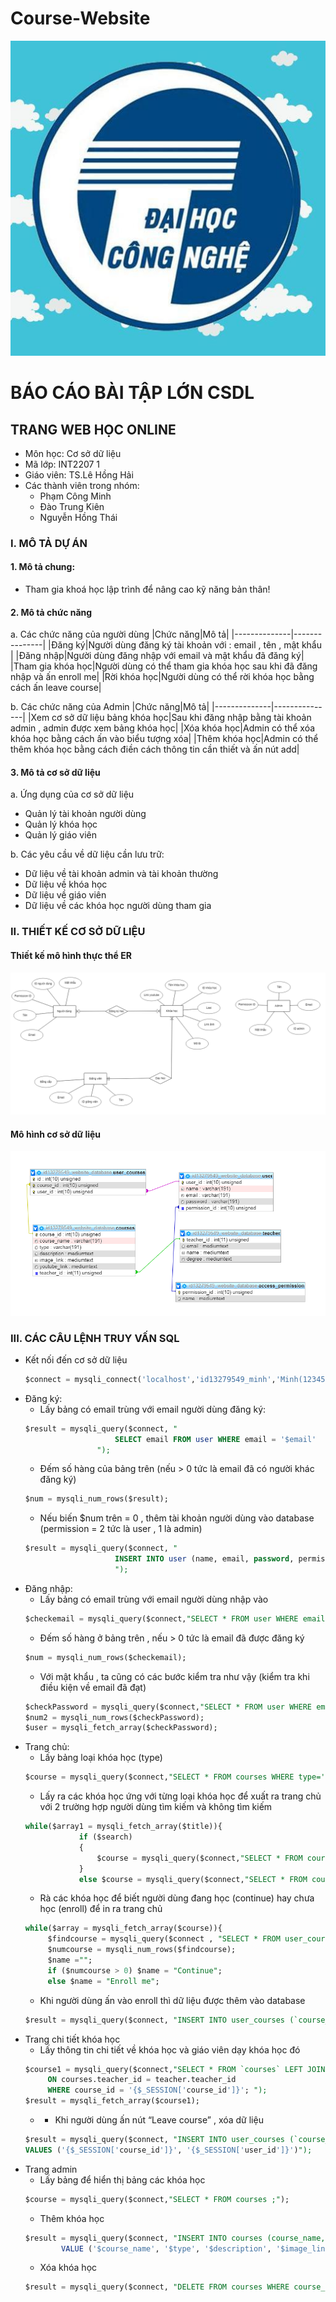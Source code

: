 # Course-Website
<!-- Headings -->
![Markdown Logo](https://github.com/tekoham/Course-Website/blob/master/images/uet.png)
# BÁO CÁO BÀI TẬP LỚN CSDL
## TRANG WEB HỌC ONLINE
* Môn học: Cơ sở dữ liệu
* Mã lớp: INT2207 1
* Giáo viên: TS.Lê Hồng Hải
* Các thành viên trong nhóm:
    * Phạm Công Minh
    * Đào Trung Kiên
    * Nguyễn Hồng Thái
<!-- CONTENT -->
### <strong> I. MÔ TẢ DỰ ÁN </strong>
#### 1. Mô tả chung:
- Tham gia khoá học lập trình để nâng cao kỹ năng bản thân!
#### 2. Mô tả chức năng
a. Các chức năng của người dùng
|Chức năng|Mô tả|
|--------------|---------------|
|Đăng ký|Người dùng đăng ký tài khoản với : email , tên , mật khẩu |
|Đăng nhập|Người dùng đăng nhập với email và mật khẩu đã đăng ký|
|Tham gia khóa học|Người dùng có thể tham gia khóa học sau khi đã đăng nhập và ấn enroll me|
|Rời khóa học|Người dùng có thể rời khóa học bằng cách ấn leave course|

b. Các chức năng của Admin
|Chức năng|Mô tả|
|--------------|---------------|
|Xem cơ sở dữ liệu bảng khóa học|Sau khi đăng nhập bằng tài khoản admin , admin được xem bảng khóa học|
|Xóa khóa học|Admin có thể xóa khóa học bằng cách ấn vào biểu tượng xóa|
|Thêm khóa học|Admin có thể thêm khóa học bằng cách điền cách thông tin cần thiết và ấn nút add|
#### 3. Mô tả cơ sở dữ liệu
a. Ứng dụng của cơ sở dữ liệu
- Quản lý tài khoản người dùng
- Quản lý khóa học
- Quản lý giáo viên

b. Các yêu cầu về dữ liệu cần lưu trữ:
- Dữ liệu về tài khoản admin và tài khoản thường
- Dữ liệu về khóa học
- Dữ liệu về giáo viên
- Dữ liệu về các khóa học người dùng tham gia
### <strong> II. THIẾT KẾ CƠ SỞ DỮ LIỆU </strong>
#### Thiết kế mô hình thực thể ER
![ER](https://github.com/tekoham/Course-Website/blob/master/images/ER-diagram.png)

#### Mô hình cơ sở dữ liệu

![ER](https://github.com/tekoham/Course-Website/blob/master/images/designer.png)

### <strong>III. CÁC CÂU LỆNH TRUY VẤN SQL </strong>
* Kết nối đến cơ sở dữ liệu
    ~~~~sql
    $connect = mysqli_connect('localhost','id13279549_minh','Minh(1234567','id13279549_website_database');
    ~~~~
* Đăng ký:
    * Lấy bảng có email trùng với email người dùng đăng ký:
    ~~~~sql
    $result = mysqli_query($connect, "
                        SELECT email FROM user WHERE email = '$email'
                    ");
    ~~~~
    * Đếm số hàng của bảng trên (nếu > 0 tức là email đã có người khác đăng ký)
    ~~~~sql
    $num = mysqli_num_rows($result);
    ~~~~
    * Nếu biến $num trên = 0 , thêm tài khoản người dùng vào database (permission = 2 tức là user , 1 là admin)
    ~~~~sql
    $result = mysqli_query($connect, "
                        INSERT INTO user (name, email, password, permission_id) VALUE ('$name', '$email', '$password', 2)
                        ");
    ~~~~
* Đăng nhập:
    * Lấy bảng có email trùng với email người dùng nhập vào
    ~~~~sql
    $checkemail = mysqli_query($connect,"SELECT * FROM user WHERE email ='$email'; ");
    ~~~~
    * Đếm số hàng ở bảng trên , nếu > 0 tức là email đã được đăng ký 
    ~~~~sql
    $num = mysqli_num_rows($checkemail);
    ~~~~
    * Với mật khẩu , ta cũng có các bước kiểm tra như vậy (kiểm tra khi điều kiện về email đã đạt)
    ~~~~sql
    $checkPassword = mysqli_query($connect,"SELECT * FROM user WHERE email = '$email' and password = '$password';");               
    $num2 = mysqli_num_rows($checkPassword);
    $user = mysqli_fetch_array($checkPassword);
    ~~~~
* Trang chủ:
    * Lấy bảng loại khóa học (type) 
    ~~~~sql
    $course = mysqli_query($connect,"SELECT * FROM courses WHERE type='{$array1['type']}'; ");
    ~~~~
    * Lấy ra các khóa học ứng với từng loại khóa học để xuất ra trang chủ với 2 trường hợp người dùng tìm kiếm và không tìm kiếm 
    ~~~sql
    while($array1 = mysqli_fetch_array($title)){ 
                if ($search)
                {
                    $course = mysqli_query($connect,"SELECT * FROM courses WHERE type='{$array1['type']}' and course_name LIKE                                 '%$search%'; ");
                }
                else $course = mysqli_query($connect,"SELECT * FROM courses WHERE type='{$array1['type']}'; ");
    ~~~
    * Rà các khóa học để biết người dùng đang học (continue) hay chưa học (enroll) để in ra trang chủ  
    ~~~~sql
    while($array = mysqli_fetch_array($course)){
         $findcourse = mysqli_query($connect , "SELECT * FROM user_courses WHERE user_id = {$_SESSION['user_id']} AND course_id =                '{$array['course_id']}'");
         $numcourse = mysqli_num_rows($findcourse);
         $name ="";
         if ($numcourse > 0) $name = "Continue";
         else $name = "Enroll me";
    ~~~~
    * Khi người dùng ấn vào enroll thì dữ liệu được thêm vào database
    ~~~~sql
    $result = mysqli_query($connect, "INSERT INTO user_courses (`course_id`, `user_id`) VALUES ('{$_SESSION['course_id']}',                 '{$_SESSION['user_id']}')");
    ~~~~
* Trang chi tiết khóa học
    * Lấy thông tin chi tiết về khóa học và giáo viên dạy khóa học đó
    ~~~sql
    $course1 = mysqli_query($connect,"SELECT * FROM `courses` LEFT JOIN `teacher` 
         ON courses.teacher_id = teacher.teacher_id 
         WHERE course_id = '{$_SESSION['course_id']}'; ");
    $result = mysqli_fetch_array($course1);
    ~~~
    * -	Khi người dùng ấn nút “Leave course” , xóa dữ liệu
    ~~~sql
    $result = mysqli_query($connect, "INSERT INTO user_courses (`course_id`, `user_id`) 
    VALUES ('{$_SESSION['course_id']}', '{$_SESSION['user_id']}')");
    ~~~
* Trang admin
    * Lấy bảng để hiển thị bảng các khóa học
    ~~~sql
    $course = mysqli_query($connect,"SELECT * FROM courses ;");
    ~~~
    * Thêm khóa học
    ~~~sql 
    $result = mysqli_query($connect, "INSERT INTO courses (course_name, type, description, image_link, youtube_link, teacher_id) 
            VALUE ('$course_name', '$type', '$description', '$image_link', '$youtube_link', '$teacher_id');");
    ~~~
    * Xóa khóa học
    ~~~sql
    $result = mysqli_query($connect, "DELETE FROM courses WHERE course_id = $course_id ;");
    ~~~
    

    

